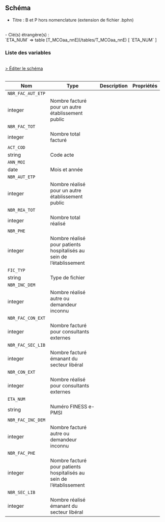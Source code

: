 ## Schéma

- Titre : B et P hors nomenclature (extension de fichier .bphn)
<br />
- Clé(s) étrangère(s) : <br />
`ETA_NUM` => table [T_MCOaa_nnE](/tables/T_MCOaa_nnE) [ `ETA_NUM` ]<br />

### Liste des variables
<br />
<div>
    <a href="https://gitlab.com/healthdatahub/schema-snds/edit/master/schemas/PMSI/PMSI%20MCO/T_MCOaa_nnBPHN.json"  
    arget="_blank" rel="noopener noreferrer">> Éditer le schéma</a>
    <OutboundLink />
</div>
<br />

Nom|Type|Description|Propriétés
-|-|-|-
`NBR_FAC_AUT_ETP`|
integer|Nombre facturé pour un autre établissement public||
`NBR_FAC_TOT`|
integer|Nombre total facturé||
`ACT_COD`|
string|Code acte||
`ANN_MOI`|
date|Mois et année||
`NBR_AUT_ETP`|
integer|Nombre réalisé pour un autre établissement public||
`NBR_REA_TOT`|
integer|Nombre total réalisé||
`NBR_PHE`|
integer|Nombre réalisé pour  patients hospitalisés au sein de l’établissement||
`FIC_TYP`|
string|Type de fichier||
`NBR_INC_DEM`|
integer|Nombre réalisé autre ou demandeur inconnu||
`NBR_FAC_CON_EXT`|
integer|Nombre facturé pour consultants externes||
`NBR_FAC_SEC_LIB`|
integer|Nombre facturé  émanant du secteur libéral||
`NBR_CON_EXT`|
integer|Nombre réalisé pour consultants externes||
`ETA_NUM`|
string|Numéro FINESS e-PMSI||
`NBR_FAC_INC_DEM`|
integer|Nombre facturé autre ou demandeur inconnu||
`NBR_FAC_PHE`|
integer|Nombre facturé pour patients hospitalisés au sein de l’établissement||
`NBR_SEC_LIB`|
integer|Nombre réalisé émanant du secteur libéral||


